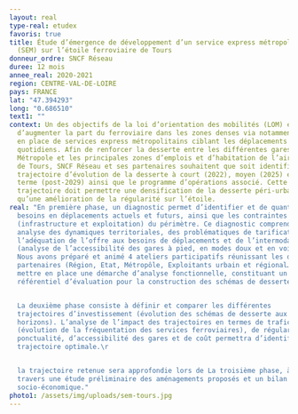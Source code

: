 ```yaml
---
layout: real
type-real: etudex
favoris: true
title: Étude d’émergence de développement d’un service express métropolitain
  (SEM) sur l’étoile ferroviaire de Tours
donneur_ordre: SNCF Réseau
duree: 12 mois
annee_real: 2020-2021
region: CENTRE-VAL-DE-LOIRE
pays: FRANCE
lat: "47.394293"
long: "0.686510"
text1: ""
context: Un des objectifs de la loi d’orientation des mobilités (LOM) est
  d’augmenter la part du ferroviaire dans les zones denses via notamment la mise
  en place de services express métropolitains ciblant les déplacements
  quotidiens. Afin de renforcer la desserte entre les différentes gares de la
  Métropole et les principales zones d’emplois et d’habitation de l’aire urbaine
  de Tours, SNCF Réseau et ses partenaires souhaitent que soit identifiée une
  trajectoire d’évolution de la desserte à court (2022), moyen (2025) et long
  terme (post-2029) ainsi que le programme d’opérations associé. Cette
  trajectoire doit permettre une densification de la desserte péri-urbaine ainsi
  qu’une amélioration de la régularité sur l’étoile.
real: "En première phase, un diagnostic permet d’identifier et de quantifier les
  besoins en déplacements actuels et futurs, ainsi que les contraintes
  (infrastructure et exploitation) du périmètre. Ce diagnostic comprend une
  analyse des dynamiques territoriales, des problématiques de tarification, de
  l’adéquation de l’offre aux besoins de déplacements et de l’intermodalité
  (analyse de l’accessibilité des gares à pied, en modes doux et en voiture).
  Nous avons préparé et animé 4 ateliers participatifs réunissant les différents
  partenaires (Région, Etat, Métropôle, Exploitants urbain et régional…) afin de
  mettre en place une démarche d’analyse fonctionnelle, constituant un
  référentiel d’évaluation pour la construction des schémas de desserte.\r


  La deuxième phase consiste à définir et comparer les différentes
  trajectoires d’investissement (évolution des schémas de desserte aux 3
  horizons). L’analyse de l’impact des trajectoires en termes de trafic
  (évolution de la fréquentation des services ferroviaires), de régularité et de
  ponctualité, d’accessibilité des gares et de coût permettra d’identifier la
  trajectoire optimale.\r


  la trajectoire retenue sera approfondie lors de La troisième phase, à
  travers une étude préliminaire des aménagements proposés et un bilan
  socio-économique."
photo1: /assets/img/uploads/sem-tours.jpg
---
```

